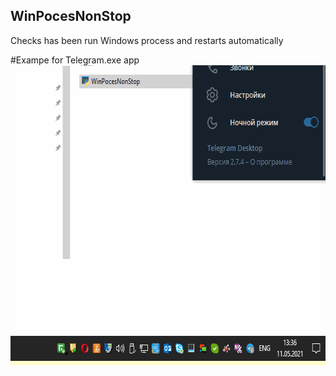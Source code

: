 ## WinPocesNonStop
Checks has been run Windows process  and restarts automatically

#Exampe for Telegram.exe app
<img src="https://github.com/progerman/WinPocesNonStop/blob/main/WinCheckProces.gif" width="640" height="480" />
